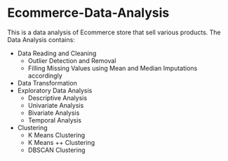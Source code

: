 # Ecommerce-Data-Analysis
This is a data analysis of Ecommerce store that sell various products.
The Data Analysis contains:
- Data Reading and Cleaning
    - Outlier Detection and Removal
    - Filling Missing Values using Mean and Median Imputations accordingly
- Data Transformation 
- Exploratory Data Analysis
    - Descriptive Analysis
    - Univariate Analysis
    - Bivariate Analysis
    - Temporal Analysis
- Clustering
    - K Means Clustering
    - K Means ++ Clustering
    - DBSCAN Clustering 
